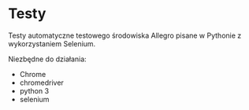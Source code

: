 # Testy

Testy automatyczne testowego środowiska Allegro pisane w Pythonie z wykorzystaniem Selenium.

Niezbędne do działania:
- Chrome
- chromedriver
- python 3
- selenium